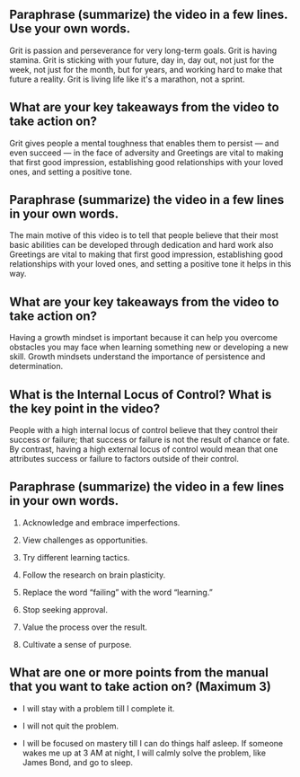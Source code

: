 ## Paraphrase (summarize) the video in a few lines. Use your own words.

Grit is passion and perseverance for very long-term goals. Grit is having stamina. Grit is sticking with your future, day in, day out, not just for the week, not just for the month, but for years, and working hard to make that future a reality. Grit is living life like it's a marathon, not a sprint.
## What are your key takeaways from the video to take action on?

Grit gives people a mental toughness that enables them to persist — and even succeed — in the face of adversity and Greetings are vital to making that first good impression, establishing good relationships with your loved ones, and setting a positive tone. 

## Paraphrase (summarize) the video in a few lines in your own words.

The main motive of this video is to tell that people believe that their most basic abilities can be developed through dedication and hard work also Greetings are vital to making that first good impression, establishing good relationships with your loved ones, and setting a positive tone it helps in this way.
## What are your key takeaways from the video to take action on?

Having a growth mindset is important because it can help you overcome obstacles you may face when learning something new or developing a new skill. Growth mindsets understand the importance of persistence and determination.
## What is the Internal Locus of Control? What is the key point in the video?

People with a high internal locus of control believe that they control their success or failure; that success or failure is not the result of chance or fate. By contrast, having a high external locus of control would mean that one attributes success or failure to factors outside of their control.
## Paraphrase (summarize) the video in a few lines in your own words.

1. Acknowledge and embrace imperfections.

2. View challenges as opportunities.

3. Try different learning tactics.

4. Follow the research on brain plasticity.

5. Replace the word “failing” with the word “learning.”

6. Stop seeking approval.

7. Value the process over the result.

8. Cultivate a sense of purpose.


## What are one or more points from the manual that you want to take action on? (Maximum 3)

* I will stay with a problem till I complete it.
* I will not quit the problem.

* I will be focused on mastery till I can do things half asleep. If someone wakes me up at 3 AM at night, I will calmly solve the problem, like James Bond, and go to sleep. 
